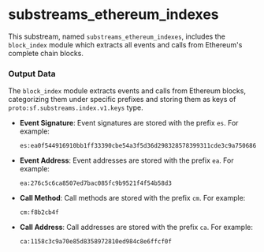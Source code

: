 # substreams_ethereum_indexes

This substream, named `substreams_ethereum_indexes`, includes the `block_index` module which extracts all events and calls from Ethereum's complete chain blocks.

### Output Data

The `block_index` module extracts events and calls from Ethereum blocks, categorizing them under specific prefixes and storing them as keys of `proto:sf.substreams.index.v1.keys` type.

- **Event Signature**: Event signatures are stored with the prefix `es`. For example:
    ```
    es:ea0f544916910bb1ff33390cbe54a3f5d36d298328578399311cde3c9a750686
    ```

- **Event Address**: Event addresses are stored with the prefix `ea`. For example:
    ```
    ea:276c5c6ca8507ed7bac085fc9b9521f4f54b58d3
    ```

- **Call Method**: Call methods are stored with the prefix `cm`. For example:
    ```
    cm:f8b2cb4f
    ```

- **Call Address**: Call addresses are stored with the prefix `ca`. For example:
    ```
    ca:1158c3c9a70e85d8358972810ed984c8e6ffcf0f
    ```

